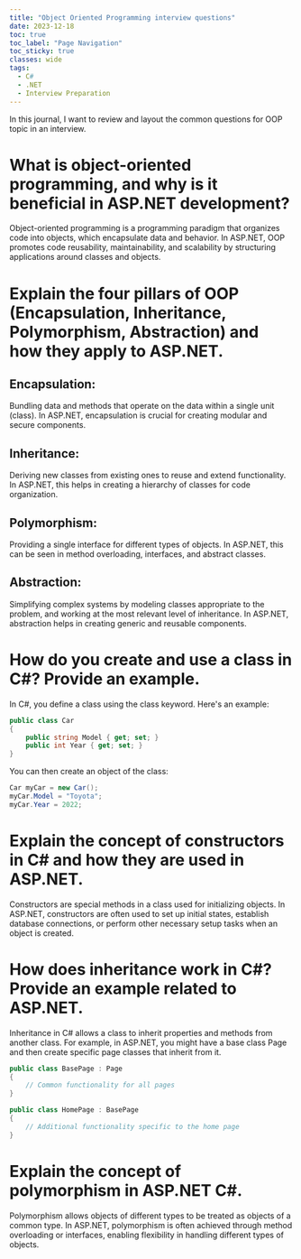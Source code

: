 ```yaml
---
title: "Object Oriented Programming interview questions"
date: 2023-12-18
toc: true
toc_label: "Page Navigation"
toc_sticky: true
classes: wide
tags:
  - C#
  - .NET
  - Interview Preparation
---
```

In this journal, I want to review and layout the common questions for OOP topic in an interview.
# What is object-oriented programming, and why is it beneficial in ASP.NET development?
Object-oriented programming is a programming paradigm that organizes code into objects, which encapsulate data and behavior. In ASP.NET, OOP promotes code reusability, maintainability, and scalability by structuring applications around classes and objects.
# Explain the four pillars of OOP (Encapsulation, Inheritance, Polymorphism, Abstraction) and how they apply to ASP.NET.
## Encapsulation: 
Bundling data and methods that operate on the data within a single unit (class). In ASP.NET, encapsulation is crucial for creating modular and secure components.
## Inheritance: 
Deriving new classes from existing ones to reuse and extend functionality. In ASP.NET, this helps in creating a hierarchy of classes for code organization.
## Polymorphism: 
Providing a single interface for different types of objects. In ASP.NET, this can be seen in method overloading, interfaces, and abstract classes.
## Abstraction: 
Simplifying complex systems by modeling classes appropriate to the problem, and working at the most relevant level of inheritance. In ASP.NET, abstraction helps in creating generic and reusable components.
# How do you create and use a class in C#? Provide an example.
In C#, you define a class using the class keyword. Here's an example:
```csharp
public class Car
{
    public string Model { get; set; }
    public int Year { get; set; }
}

```
You can then create an object of the class:
```csharp
Car myCar = new Car();
myCar.Model = "Toyota";
myCar.Year = 2022;

```
# Explain the concept of constructors in C# and how they are used in ASP.NET.
Constructors are special methods in a class used for initializing objects. In ASP.NET, constructors are often used to set up initial states, establish database connections, or perform other necessary setup tasks when an object is created.

# How does inheritance work in C#? Provide an example related to ASP.NET.
Inheritance in C# allows a class to inherit properties and methods from another class. For example, in ASP.NET, you might have a base class Page and then create specific page classes that inherit from it.
```csharp
public class BasePage : Page
{
    // Common functionality for all pages
}

public class HomePage : BasePage
{
    // Additional functionality specific to the home page
}

```
# Explain the concept of polymorphism in ASP.NET C#.
Polymorphism allows objects of different types to be treated as objects of a common type. In ASP.NET, polymorphism is often achieved through method overloading or interfaces, enabling flexibility in handling different types of objects.